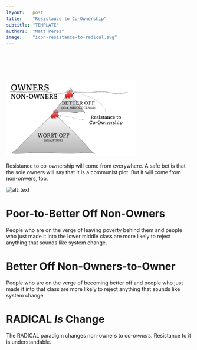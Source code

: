 ```yaml
---
layout:   post
title:    "Resistance to Co-Ownership"
subtitle: "TEMPLATE"
authors:  "Matt Perez"
image:    "icon-resistance-to-radical.svg"
---
```


<div style="display:none;">
 <p>Resistance to co-ownership will come from everywhere. A safe bet is that the sole owners will say that it is a communist plot. But it will come from non-onwers, too.</p>
</div>

<h1>&nbsp;</h1>
 <div class="_center">
  <img
   src="/assets/img/resistance-to-radical.svg"
   width="70%"
   alt="">
 </div>
 <p>Resistance to co-ownership will come from everywhere. A safe bet is that the sole owners will say that it is a communist plot. But it will come from non-onwers, too.</p>

<img src="images/image1.png" width="" alt="alt_text" title="image_tooltip">

<h1>Poor-to-Better Off Non-Owners</h1>
 <p>People who are on the verge of leaving poverty behind them and people who just made it into the lower middle class are more likely to reject anything that sounds like system change.</p>

<h1>Better Off Non-Owners-to-Owner</h1>
 <p>People who are on the verge of becoming better off and people who just made it into that class are more likely to reject anything that sounds like system change.</p>

<h1><span class="_paradigm">RADICAL<span> <em>Is</em> Change</h1>
 <p>The <span class="_paradigm">RADICAL<span> paradigm changes non-owners to co-<em>owners</em>. Resistance to it is understandable.</p>
